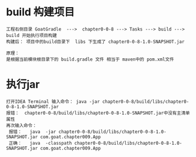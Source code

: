 
#  build 构建项目
    工程右侧目录 GoatGradle  --->  chapter0-0-8 ---> Tasks ---> build ---> build 开始执行项目构建
    构建后： 项目中的build目录下  libs 下生成了 chapter0-0-8-1.0-SNAPSHOT.jar
    
    原理：
    是根据当前模块根目录下的 build.gradle 文件 相当于 maven中的 pom.xml文件
    
# 执行jar
    打开IDEA Terminal 输入命令： java -jar chapter0-0-8/build/libs/chapter0-0-8-1.0-SNAPSHOT.jar
    报错：  chapter0-0-8/build/libs/chapter0-0-8-1.0-SNAPSHOT.jar中没有主清单属性
    再次输入命令： 
     报错：   java  -jar chapter0-0-8/build/libs/chapter0-0-8-1.0-SNAPSHOT.jar com.goat.chapter009.App
     正确：   java  -classpath chapter0-0-8/build/libs/chapter0-0-8-1.0-SNAPSHOT.jar com.goat.chapter009.App
   
